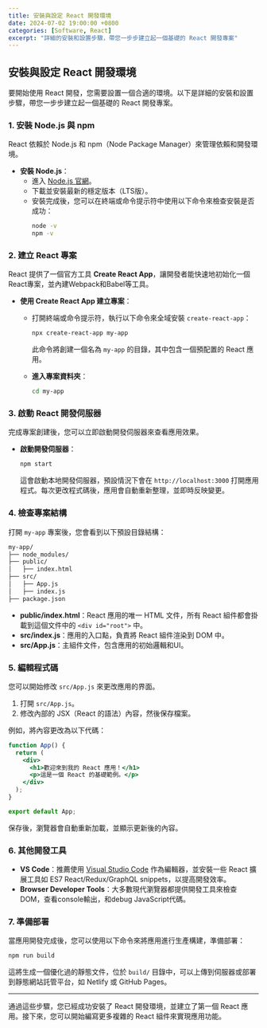 ```yaml
---
title: 安裝與設定 React 開發環境
date: 2024-07-02 19:00:00 +0800
categories: [Software, React]
excerpt: "詳細的安裝和設置步驟，帶您一步步建立起一個基礎的 React 開發專案"
---
```


## 安裝與設定 React 開發環境

要開始使用 React 開發，您需要設置一個合適的環境。以下是詳細的安裝和設置步驟，帶您一步步建立起一個基礎的 React 開發專案。

### 1. 安裝 Node.js 與 npm
React 依賴於 Node.js 和 npm（Node Package Manager）來管理依賴和開發環境。

- **安裝 Node.js**：
   - 進入 [Node.js 官網](https://nodejs.org/)。
   - 下載並安裝最新的穩定版本（LTS版）。
   - 安裝完成後，您可以在終端或命令提示符中使用以下命令來檢查安裝是否成功：
     ```bash
     node -v
     npm -v
     ```

### 2. 建立 React 專案
React 提供了一個官方工具 **Create React App**，讓開發者能快速地初始化一個React專案，並內建Webpack和Babel等工具。

- **使用 Create React App 建立專案**：
   - 打開終端或命令提示符，執行以下命令來全域安裝 `create-react-app`：
     ```bash
     npx create-react-app my-app
     ```
     此命令將創建一個名為 `my-app` 的目錄，其中包含一個預配置的 React 應用。
   
   - **進入專案資料夾**：
     ```bash
     cd my-app
     ```

### 3. 啟動 React 開發伺服器
完成專案創建後，您可以立即啟動開發伺服器來查看應用效果。

- **啟動開發伺服器**：
   ```bash
   npm start
   ```
   這會啟動本地開發伺服器，預設情況下會在 `http://localhost:3000` 打開應用程式。每次更改程式碼後，應用會自動重新整理，並即時反映變更。

### 4. 檢查專案結構
打開 `my-app` 專案後，您會看到以下預設目錄結構：

```bash
my-app/
├── node_modules/
├── public/
│   ├── index.html
├── src/
│   ├── App.js
│   ├── index.js
├── package.json
```

- **public/index.html**：React 應用的唯一 HTML 文件，所有 React 組件都會掛載到這個文件中的 `<div id="root">` 中。
- **src/index.js**：應用的入口點，負責將 React 組件渲染到 DOM 中。
- **src/App.js**：主組件文件，包含應用的初始邏輯和UI。

### 5. 編輯程式碼
您可以開始修改 `src/App.js` 來更改應用的界面。

1. 打開 `src/App.js`。
2. 修改內部的 JSX（React 的語法）內容，然後保存檔案。

例如，將內容更改為以下代碼：
```jsx
function App() {
  return (
    <div>
      <h1>歡迎來到我的 React 應用！</h1>
      <p>這是一個 React 的基礎範例。</p>
    </div>
  );
}

export default App;
```

保存後，瀏覽器會自動重新加載，並顯示更新後的內容。

### 6. 其他開發工具
- **VS Code**：推薦使用 [Visual Studio Code](https://code.visualstudio.com/) 作為編輯器，並安裝一些 React 擴展工具如 ES7 React/Redux/GraphQL snippets，以提高開發效率。
- **Browser Developer Tools**：大多數現代瀏覽器都提供開發工具來檢查DOM，查看console輸出，和debug JavaScript代碼。

### 7. 準備部署
當應用開發完成後，您可以使用以下命令來將應用進行生產構建，準備部署：
```bash
npm run build
```
這將生成一個優化過的靜態文件，位於 `build/` 目錄中，可以上傳到伺服器或部署到靜態網站託管平台，如 Netlify 或 GitHub Pages。

---

通過這些步驟，您已經成功安裝了 React 開發環境，並建立了第一個 React 應用。接下來，您可以開始編寫更多複雜的 React 組件來實現應用功能。


